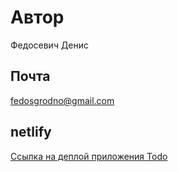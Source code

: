 # Автор
Федосевич Денис
## Почта
fedosgrodno@gmail.com
## netlify
[Ссылка на деплой приложения Todo](https://senla-todo-app.netlify.app/)
